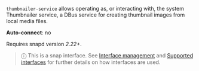 `thumbnailer-service` allows operating as, or interacting with, the system Thumbnailer service, a DBus service for creating thumbnail images from local media files.

**Auto-connect**: no

Requires snapd version _2.22+_.

> ⓘ  This is a snap interface. See [Interface management](/t/interface-management/6154) and [Supported interfaces](/t/supported-interfaces/7744) for further details on how interfaces are used.